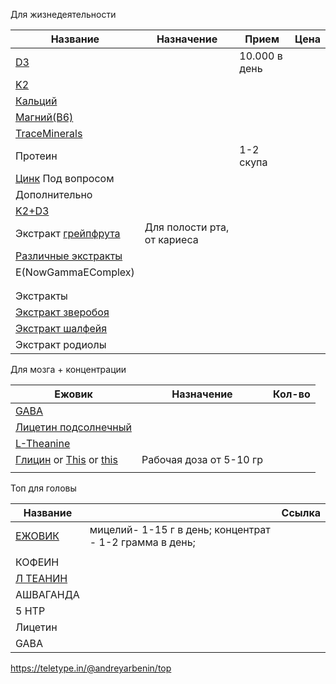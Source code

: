 

Для жизнедеятельности

| Название                                                                                                                                                                                                                                                                                                                                                                                                                                                                                                                                                                                                                                                                                                                                                                                                                                                                                      | Назначение                  | Прием         | Цена |
| --------------------------------------------------------------------------------------------------------------------------------------------------------------------------------------------------------------------------------------------------------------------------------------------------------------------------------------------------------------------------------------------------------------------------------------------------------------------------------------------------------------------------------------------------------------------------------------------------------------------------------------------------------------------------------------------------------------------------------------------------------------------------------------------------------------------------------------------------------------------------------------------- | --------------------------- | ------------- | ---- |
| [D3](https://www.ozon.ru/product/vitamin-d3-5000-me-kapsuly-dlya-zdorovya-i-immuniteta-180-sht-1617382526/?advert=AAsBzWWZlsxQm8TBadrkRWxadTyqjShUJY1MENjyhFbKHRwNfkIKXA-CKqRzHPu4bu2taM_LXvlhWuz8EbFjIF0qJ_pvphePvTAhulkeoP-CBZ_cyWuP3HxBVESz4_q-celfQ7KmxhGJeMUfEPkjKrDvTCOe_pVVhs49lduPeeo09KaiSzCLSg8HqVJqv9Lkmm0cYkWzyiet21e1NKYans8V77QeYsCr7WeK_8GT9dSUMWA-NC9Cp0mx1oH7EIDtiko-Ys6hmEkSGqoi9MX7MOElni9ee6Rl3sIHI3_prKSIorSuxr4kugVWaa0gieC5vZXrtIPvFAP_IHZPQCGSfJqU8Jjj-WTwjaje4GG6J3qZJunxynyptSsMfGnKrfWU2yoER-65Jz138mpKa4OBaSOlABmgmShub7seZH0IgtwUcYUAmuy18bAfSMkG9Qp2ERKn4As3sI-G69ZxT2z74f8yqu6a77kARGBRiBLHnUIGEQWFxmr7kRIbEjM3&avtc=1&avte=4&avts=1733952029&keywords=d3+%D0%B2%D0%B8%D1%82%D0%B0%D0%BC%D0%B8%D0%BD&reviewsVariantMode=2&tab=reviews)                                                                                                                         |                             | 10.000 в день |      |
| [K2](https://www.ozon.ru/product/vitamin-k2-mk-7-120-mkg-dlya-zubov-sustavov-serdtsa-120-kapsul-1358453062/?advert=AAsBKxmJSNAOwQcqb-U3wz3wlrqYvg69-m3Fxb_y_YjdDunpq_skdCSZ4K-L6tYEqhMKx9yGsZphsXeZ_5RT3TcMQ1E0uyc5q3U5vFFlyG1ltW-VC2J9TVna4lh7dPTiCO4hTVDccm0IfG3P6DnSJpYKEaSRN_gybiBOd_S7fVfLBlDW1RFXkrA6HoNeFNADgWo984hlIDvBz5vLM8TzX7b50jJc6agiYsO3PlCerme6GMu2aEhsEi89oX1GP4Qg_2Kkh_teQre8I1YBRSDVH5hLBH7Z6rYCqhrIzJTNGrdN5cRkMVZaHS20vevPjuu2ZgrQ66XcTnqapEhPSnqsRcayllGRINahrcOtv7-Za52eGVnXRvEbI89U35cmkKS6SATVhJqwFY-wIJBBh2mNUic6UxwhYW3OmFeZP1npEnjs6RmxrTViT820NWNbtiADmfOepBnO-InFQD6c4FiXt39p2lnZ0tRmziTNdkh42nD_KtaR4TSkXuLiDJqPmK4ElQ&avtc=1&avte=4&avts=1733953566&keywords=k2+%D0%B2%D0%B8%D1%82%D0%B0%D0%BC%D0%B8%D0%BD&tab=reviews)                                                                                                                                       |                             |               |      |
| [Кальций](https://www.ozon.ru/product/kaltsiya-tsitrat-naturalsupp-calcium-citrate-naturalsupp-kapsuly-po-890-mg-167643543/?advert=AAsB7gmBPLKtS0zvAs26R-D7tk7G0B97m6gzWbffhsOnX3V9dqAYGAkd6GcJUzZVXYDebT009EHiBrYAdZjXdC3mvyDmQg1zaNyrPZtaT_VtxNeXmPlsnQkwhBKsyqoWu_007ZM3_QYHKj1VhQwtmWe5IJ0FVeHRAvPTrHAuArKGs2GsLaoLuLLlHc9ty-pJ35G0PkGz55u4KQa4FfuBFFlqDpFMM4TtAQHMmT9utVeJ4FpHegEcACkenVFPJ5rd1jU8rXmIW-cPNu6ND_czr415NTVQQEjtRiooAum3vn4XtjPyecs8wDDE6Fgp798jZjoY0rapAxdBgQ2DnQmeJaQ9FIAAWWimeZ3wbn4TXEIbsCiu3WWbUe0P_zsh_QgMcmHvtQMs3XeeTE19jl-5JSVEgc_fXtOieXQuo1IVhlFJCTgDv7MucN9NEQtnGXWQaBdtNk5k8nhxYEqg1jDE0eZKgMWKHZjpApVZfL9m74PYidlGr0yUg0S9knpl&avtc=1&avte=4&avts=1733951997&keywords=%D0%BA%D0%B0%D0%BB%D1%8C%D1%86%D0%B8%D0%B9)                                                                                                                                            |                             |               |      |
| [Магний(B6)](https://www.ozon.ru/product/magniy-helat-100-mg-high-absorption-magnesium-doctor-s-best-120-tabletok-977489366/)                                                                                                                                                                                                                                                                                                                                                                                                                                                                                                                                                                                                                                                                                                                                                                 |                             |               |      |
| [TraceMinerals](https://www.ozon.ru/product/mineralnyy-kompleks-96-portsiy-v-forme-kapel-trace-minerals-237ml-1596681813/?asb2=aW2XwD-vO2Sl8IPCR0CFxIv7axkZ1blk0qy_YYGJqg7UTV4czdDC9mvjC1_OxvaHUlx6Ma1tjQE_alXqVwPjSA&from_sku=1596686886&oos_search=false)                                                                                                                                                                                                                                                                                                                                                                                                                                                                                                                                                                                                                                   |                             |               |      |
| Протеин                                                                                                                                                                                                                                                                                                                                                                                                                                                                                                                                                                                                                                                                                                                                                                                                                                                                                       |                             | 1-2 скупа     |      |
| [Цинк](https://www.ozon.ru/product/tsink-tsitrat-tsinka-mishido-60-kapsul-zinc-citrate-biocaps-vitaminy-dlya-vzroslyh-kompleks-dlya-706156574/?asb=dQF%252BQHb8DQUJXKCE5rSu2tJZNg%252FTLyGZ8%252F5m55Pi%252BJU%253D&asb2=cN5K38fbd-eCup45sxfk_qEojiJ6ImUbRfDIPZ_xwnVbg1bKhfElx0L9wXMiXwVfxCvn7MCGpLFv8zeBIwKwzw&avtc=1&avte=4&avts=1733955757&keywords=%D0%A6%D0%B8%D0%BD%D0%BA) Под вопросом                                                                                                                                                                                                                                                                                                                                                                                                                                                                                                 |                             |               |      |
| Дополнительно                                                                                                                                                                                                                                                                                                                                                                                                                                                                                                                                                                                                                                                                                                                                                                                                                                                                                 |                             |               |      |
| [K2+D3](https://www.ozon.ru/product/vitamin-d-d3-d3-5000-me-k2-100-mkg-mishido-120-kapsul-mk-7-vitamin-d-3-holekaltsiferol-kompleks-1403590581/?asb=95ueqrY4a2ysg6zOnCEupEjsW%252FuOftazoVn6o50bJe0%253D&asb2=lceNTrdLuQIzDYDE30A2E8jHHiiczEYUFS6oHWR1ARqOxILfNS54khkpq-sEQVZOEjp7SW-SFhvvRJdY4xr4Rg&avtc=1&avte=4&avts=1733952031&keywords=d3+%D0%B2%D0%B8%D1%82%D0%B0%D0%BC%D0%B8%D0%BD)                                                                                                                                                                                                                                                                                                                                                                                                                                                                                                    |                             |               |      |
| Экстракт [грейпфрута](https://www.ozon.ru/product/tsitrolayf-ekstrakt-kostochek-greypfruta-tsitrosept-50-ml-dlya-profilaktiki-i-lechenie-154527442/?advert=AAsB4y91vgb_ydDyMn_FTv5MasCdu6FK-_omBqTuILCAwH6rmU-grkDmE7ZKnsUqe7UrRUfvmcWu8XuAOsKH_pacJRH1iLkqNivWpE9l0K86oFCsNneAKJL8jwdnq1RrUNiPMj4bAbSV7oBgj0yGsDUlleFvPRmjPe3fWaYuOQBxWJuO13utMiy0pI9gWBKAPOw83fJCSi_1MEVIlk-mQkp2JFfocatLnkFHdBpzuratNlQyNfaAS_hcDsnXWex3wpmXxXnWR2hgeu_ZjkDvYbRCKnKbZuVeBZcxXjcO1kozyIDnVRkSYMO89yEPhSyXnowkD-U5f8pb8cF3spDwCjsyqG2am7Pylw4QoBF1kLiAlJG2iDCs9kiyqZlbEqXuD-2VjPFLqQBPGrVh0hR0CWc-9-WlW4iBxV7WpNQZMgrPtT3kchgRehozIy2pgeDJpyLTxwcTINPf9EEYsn-fI9gLvsRloszqmwloZYzruzQbEmdPSm6LTdyDJUY&avtc=1&avte=4&avts=1733954687&keywords=%D1%8D%D0%BA%D1%81%D1%82%D1%80%D0%B0%D0%BA%D1%82+%D0%BA%D0%BE%D1%81%D1%82%D0%BE%D1%87%D0%BA%D0%B8+%D0%B3%D1%80%D0%B5%D0%B9%D0%BF%D1%84%D1%80%D1%83%D1%82%D0%B0) | Для полости рта, от кариеса |               |      |
| [Различные экстракты](https://www.ozon.ru/product/so2-ekstrakt-romashki-30gr-618331675/?asb2=-XtAMnJOhBpJOPHKju1Cz7-e_S8BBRhq1mQLweSilBxmXJQ1nlcAnxdU6ur4pNh7neSRCk_dcIJIPf3070W6Ow&from_sku=618331675&oos_search=false&reviewsVariantMode=2)                                                                                                                                                                                                                                                                                                                                                                                                                                                                                                                                                                                                                                                 |                             |               |      |
| E(NowGammaEComplex)                                                                                                                                                                                                                                                                                                                                                                                                                                                                                                                                                                                                                                                                                                                                                                                                                                                                           |                             |               |      |
|                                                                                                                                                                                                                                                                                                                                                                                                                                                                                                                                                                                                                                                                                                                                                                                                                                                                                               |                             |               |      |
|                                                                                                                                                                                                                                                                                                                                                                                                                                                                                                                                                                                                                                                                                                                                                                                                                                                                                               |                             |               |      |
| Экстракты                                                                                                                                                                                                                                                                                                                                                                                                                                                                                                                                                                                                                                                                                                                                                                                                                                                                                     |                             |               |      |
| [Экстракт зверобоя](https://www.ozon.ru/product/so2-ekstrakt-zveroboya-30-gr-820037038/?asb2=-XtAMnJOhBpJOPHKju1Cz7-e_S8BBRhq1mQLweSilBxmXJQ1nlcAnxdU6ur4pNh7neSRCk_dcIJIPf3070W6Ow&from_sku=618331675&oos_search=false)                                                                                                                                                                                                                                                                                                                                                                                                                                                                                                                                                                                                                                                                      |                             |               |      |
| [Экстракт шалфейя](https://www.ozon.ru/product/so2-ekstrakt-shalfeya-30gr-618344589/?asb2=-XtAMnJOhBpJOPHKju1Cz7-e_S8BBRhq1mQLweSilBxmXJQ1nlcAnxdU6ur4pNh7neSRCk_dcIJIPf3070W6Ow&from_sku=618331675&oos_search=false)                                                                                                                                                                                                                                                                                                                                                                                                                                                                                                                                                                                                                                                                         |                             |               |      |
| Экстракт родиолы                                                                                                                                                                                                                                                                                                                                                                                                                                                                                                                                                                                                                                                                                                                                                                                                                                                                              |                             |               |      |

Для мозга + концентрации

| Ежовик                                                                                                                                                                                                                                                                                                                                                                                                                                                                                                                                                                                                                                                                                                                                                                                                                                                                                                                                                                                                                                                                                                                                                  | Назначение              | Кол-во |
| ------------------------------------------------------------------------------------------------------------------------------------------------------------------------------------------------------------------------------------------------------------------------------------------------------------------------------------------------------------------------------------------------------------------------------------------------------------------------------------------------------------------------------------------------------------------------------------------------------------------------------------------------------------------------------------------------------------------------------------------------------------------------------------------------------------------------------------------------------------------------------------------------------------------------------------------------------------------------------------------------------------------------------------------------------------------------------------------------------------------------------------------------------- | ----------------------- | ------ |
| [GABA](https://www.ozon.ru/product/gaba-gaba-s-vitaminom-b6-500-mg-100-kapsul-uspokaivaet-nervnuyu-sistemu-1589953992/)                                                                                                                                                                                                                                                                                                                                                                                                                                                                                                                                                                                                                                                                                                                                                                                                                                                                                                                                                                                                                                 |                         |        |
| [Лицетин подсолнечный](https://www.ozon.ru/product/letsitin-podsolnechnika-podsolnechnyy-2000-mg-150-kapsul-bad-sunflower-lecithin-mishido-vitaminy-709315187/)                                                                                                                                                                                                                                                                                                                                                                                                                                                                                                                                                                                                                                                                                                                                                                                                                                                                                                                                                                                         |                         |        |
| [L-Theanine](https://www.ozon.ru/product/teanin-200-mg-l-teanin-dlya-kontsentratsii-uluchsheniya-pamyati-uspokoitelnoe-dlya-vzroslyh-336838407/)                                                                                                                                                                                                                                                                                                                                                                                                                                                                                                                                                                                                                                                                                                                                                                                                                                                                                                                                                                                                        |                         |        |
| [Глицин](https://www.ozon.ru/product/glitsin-proglitsin-bady-vitaminy-dlya-mozga-nervnoy-sistemy-i-horoshego-sna-800-mg-90-kapsul-256499007/?advert=AAsBT7DLJ8s_4TgFU7rExBg-Y8WahYtPwUEuDPJ8Oiuk0bq8h-LmTOurjAFE-ap16AVSEcF8SehBnRb0VYncACaqqB0TacS8_JTuH_3zOmf_GE0ZWTm7SDwJWuBQbOvmfjG2Ct1qbMCT3ycysQmpcTIOhoMfC9YFjEwaW2BLbPlxYFR8v_WJqcBcy1DpN_9YyMkAoxnxj-7orG1nw_AjMHbP97hEPyhib2hLdug53GPRZ9AfcGKiBk1Eeqsahxj8aXf0mvBvv1FxlrE0zihJsGQjSRhjrlV_k-NktktdqjBbU0-QGnxX0Q3YSGJ2C5h7UO2-qrytmVu2YaeZCo5mJV_l8nwEFrZ7-oUuZoNS0UvPPhek6Ia3l2q3qFc-hFRGcDgL0tzoZqTosQCtzdrSpin-mHl7VTXY_yTfI0DFA7qintckO9fKFjjlvr2taeE9ICcPF5IUJS5vdkuq8XTzTySyGNEqee5jIdftLxlRczNZqRyAhjglLGycww&avtc=1&avte=4&avts=1733953835&keywords=%D0%B3%D0%BB%D0%B8%D1%86%D0%B8%D0%BD) or [This](https://www.ozon.ru/product/glitsin-mishido-glycine-1000-mg-60-kapsul-aminokisloty-dlya-mozga-i-pamyati-1576110092/?asb=%252B97J4i6BCIORajRZpgonLRtIGMXQX%252BBKGioZ37yacFA%253D&asb2=k_v2_9YGlqolxZG6aodfezwgfQMXBIraoEg_lneuhWzu9K7Tzz-Pw1gdsp2N9zWGQJvtJIpk5sQqXWBQKMVthA&avtc=1&avte=4&avts=1733954188&keywords=%D0%B3%D0%BB%D0%B8%D1%86%D0%B8%D0%BD&tab=reviews) or [this]() | Рабочая доза от 5-10 гр |        |
|                                                                                                                                                                                                                                                                                                                                                                                                                                                                                                                                                                                                                                                                                                                                                                                                                                                                                                                                                                                                                                                                                                                                                         |                         |        |

Топ для головы

| Название                                                   |                                                             | Ссылка |
| ---------------------------------------------------------- | ----------------------------------------------------------- | ------ |
| [ЕЖОВИК](https://t.me/andreyarbenin2)                      | мицелий- 1-15 г в день; концентрат - 1-2 грамма в день;<br> |        |
|                                                            |                                                             |        |
| КОФЕИН                                                     |                                                             |        |
| [Л ТЕАНИН](https://arbenin-shop.com/shop/bady/l-theanine/) |                                                             |        |
| АШВАГАНДА                                                  |                                                             |        |
| 5 HTP                                                      |                                                             |        |
| Лицетин                                                    |                                                             |        |
| GABA                                                       |                                                             |        |
https://teletype.in/@andreyarbenin/top